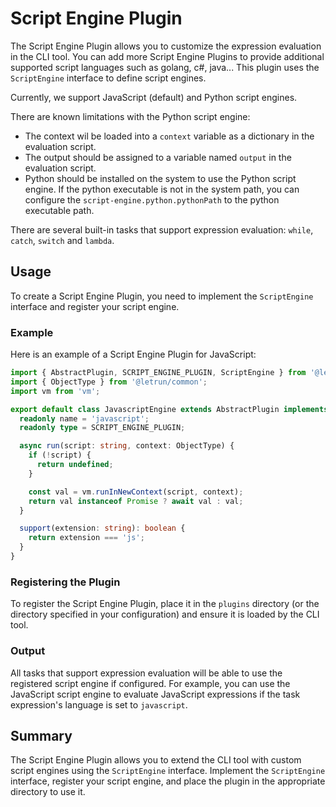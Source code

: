 # Script Engine Plugin

The Script Engine Plugin allows you to customize the expression evaluation in the CLI tool.
You can add more Script Engine Plugins to provide additional supported script languages such as golang, c#, java...
This plugin uses the `ScriptEngine` interface to define script engines.

Currently, we support JavaScript (default) and Python script engines.

There are known limitations with the Python script engine:

- The context wil be loaded into a `context` variable as a dictionary in the evaluation script.
- The output should be assigned to a variable named `output` in the evaluation script.
- Python should be installed on the system to use the Python script engine. If the python executable is not in the system path, you can configure the `script-engine.python.pythonPath` to the python executable path.

There are several built-in tasks that support expression evaluation: `while`, `catch`, `switch` and `lambda`.

## Usage

To create a Script Engine Plugin, you need to implement the `ScriptEngine` interface and register your script engine.

### Example

Here is an example of a Script Engine Plugin for JavaScript:

```typescript
import { AbstractPlugin, SCRIPT_ENGINE_PLUGIN, ScriptEngine } from '@letrun/core';
import { ObjectType } from '@letrun/common';
import vm from 'vm';

export default class JavascriptEngine extends AbstractPlugin implements ScriptEngine {
  readonly name = 'javascript';
  readonly type = SCRIPT_ENGINE_PLUGIN;

  async run(script: string, context: ObjectType) {
    if (!script) {
      return undefined;
    }

    const val = vm.runInNewContext(script, context);
    return val instanceof Promise ? await val : val;
  }

  support(extension: string): boolean {
    return extension === 'js';
  }
}
```

### Registering the Plugin

To register the Script Engine Plugin, place it in the `plugins` directory (or the directory specified in your configuration) and ensure it is loaded by the CLI tool.

### Output

All tasks that support expression evaluation will be able to use the registered script engine if configured.
For example, you can use the JavaScript script engine to evaluate JavaScript expressions if the task expression's language is set to `javascript`.

## Summary

The Script Engine Plugin allows you to extend the CLI tool with custom script engines using the `ScriptEngine` interface.
Implement the `ScriptEngine` interface, register your script engine, and place the plugin in the appropriate directory to use it.
